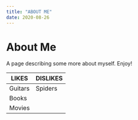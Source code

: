 ```yaml
---
title: "ABOUT ME"
date: 2020-08-26
---
```


# About Me

A page describing some more about myself. Enjoy!

| LIKES | DISLIKES |
| ------|--------- |
| Guitars | Spiders |
| Books | |
| Movies |
